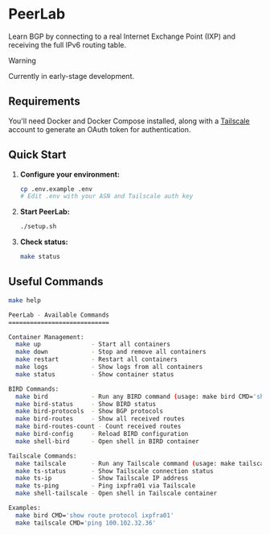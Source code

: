 # PeerLab

Learn BGP by connecting to a real Internet Exchange Point (IXP) and receiving the full IPv6 routing table.

> [!WARNING]
> Currently in early-stage development.

## Requirements

You'll need Docker and Docker Compose installed, along with a [Tailscale](https://tailscale.com/) account to generate an OAuth token for authentication.

## Quick Start

1. **Configure your environment:**
   ```bash
   cp .env.example .env
   # Edit .env with your ASN and Tailscale auth key
   ```

2. **Start PeerLab:**
   ```bash
   ./setup.sh
   ```

3. **Check status:**
   ```bash
   make status
   ```

## Useful Commands

```bash
make help
```

```bash
PeerLab - Available Commands
============================

Container Management:
  make up              - Start all containers
  make down            - Stop and remove all containers
  make restart         - Restart all containers
  make logs            - Show logs from all containers
  make status          - Show container status

BIRD Commands:
  make bird            - Run any BIRD command (usage: make bird CMD='show protocols')
  make bird-status     - Show BIRD status
  make bird-protocols  - Show BGP protocols
  make bird-routes     - Show all received routes
  make bird-routes-count - Count received routes
  make bird-config     - Reload BIRD configuration
  make shell-bird      - Open shell in BIRD container

Tailscale Commands:
  make tailscale       - Run any Tailscale command (usage: make tailscale CMD='status')
  make ts-status       - Show Tailscale connection status
  make ts-ip           - Show Tailscale IP address
  make ts-ping         - Ping ixpfra01 via Tailscale
  make shell-tailscale - Open shell in Tailscale container

Examples:
  make bird CMD='show route protocol ixpfra01'
  make tailscale CMD='ping 100.102.32.36'
```




